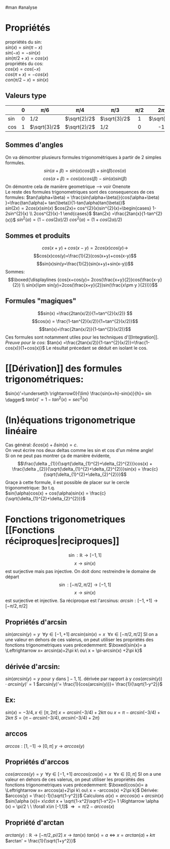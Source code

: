 #man #analyse
# Propriétés
propriétés du sin:\
$sin(x) =sin(\pi-x)$\
$sin(-x) = -sin(x)$\
$sin(\pi/2 +x) = cos(x)$\
propriétés du cos:\
$cos(x) = cos(-x)$\
$cos(\pi + x) = -cos(x)$\
$con(\pi/2-x)= sin(x)$
## Valeurs type
|     | 0   | $\pi/6$      |   $\pi/4$    | $\pi/3$      | $\pi/2$ |   $2\pi/3$   |
| --- | --- | ------------ |:------------:| ------------ |:-------:|:------------:|
| sin | 0   | 1/2          | $\sqrt{2}/2$ | $\sqrt{3}/2$ |    1    | $\sqrt{3}/2$ |
| cos | 1   | $\sqrt{3}/2$ | $\sqrt{2}/2$ | 1/2          |    0    |     -1/2     |
## Sommes d'angles
On va démontrer plusieurs formules trigonométriques à partir de 2 simples formules.\
$$sin(\alpha+\beta) = sin(\alpha)cos(\beta) + sin(\beta)cos(\alpha)$$
$$cos(\alpha+\beta)=cos(\alpha)cos(\beta)-sin(\alpha)sin(\beta)$$
On démontre cela de manière geometrique --> voir Onenote\
Le reste des formules trigonometriques sont des consequences de ces formules:
$tan(\alpha+\beta) = \frac{sin(\alpha+\beta)}{cos(\alpha+\beta) }=\frac{tan(\alpha)+ tan(\beta)}{1-tan(\alpha)tan(\beta)}$\
$sin(2x) = 2cos(x)sin(x)$
$cos(2x)= cos^{2}(x)sin^{2}(x)=\begin{cases}
1-2sin^{2}(x) \\
2cos^{2}(x)-1
\end{cases}$
$tan(2x) =\frac{2tan(x}{1-tan^{2}(x)}$
$sin^{2}(\alpha) =(1-cos(2\alpha)/2)$
$cos^{2}(\alpha)=(1+cos(2\alpha)/2)$
## Sommes et produits
$$cos(x+y) + cos(x-y)= 2cos(x)cos(y)\rightarrow$$
$$cos(x)cos(y)=\frac{1}{2}(cos(x+y)+cos(x-y)$$
$$sin(x)sin(y=\frac{1}{2}(sin(x+y)+sin(x-y))$$
Sommes:
$$\boxed{\displaylines {cos(x+cos(y)= 2cos(\frac{x+y}{2})cos(\frac{x-y}{2})
\\
sin(x)\pm sin(y)=2cos(\frac{x+y}{2})sin(\frac{x\pm y }{2})}}$$
## Formules "magiques"
$$sin(x) =\frac{2tan(x/2)}{1+tan^{2}(x/2)} $$
$$cos(x) = \frac{1-tan^{2}(x/2)}{1+tan^{2}(x/2)}$$
$$tan(x)=\frac{2tan(x/2)}{1-tan^{2}(x/2)}$$
Ces formules sont notamment utiles pour les techniques d'[[Integration]].
_Preuve pour le cos_: 
$tan(x) =\frac{2tan(x/2)}{1-tan^{2}(x/2)}=\frac{1-cos(x)}{1+cos(x)}$
Le résultat précedant se déduit en isolant le cos.
# [[Dérivation]] des formules trigonométriques:
$sin(x)'=\underset{h \rightarrow0}{\lim} \frac{sin(x+h)-sin(x)}{h}= sin \dagger$
$tan(x)' = 1-tan^2(x)= sec^2(x)$
# (In)équations trigonometrique linéaire
Cas général: $\delta cos(x) + \delta sin(x) =c$.\
On veut écrire nos deux deltas comme les sin et cos d'un même angle!\
Si on ne peut pas montrer ça de manière évidente,\
$$\frac{\delta _{1}}{\sqrt{\delta_{1}^{2}+\delta_{2}^{2}}}cos(x) + \frac{\delta _{2}}{\sqrt{\delta_{1}^{2}+\delta_{2}^{2}}}sin(x) = \frac{c}{\sqrt{\delta_{1}^{2}+\delta_{2}^{2}}}$$
Graçe à cette formule, il est possible de placer sur le cercle trigonometrique:
$\exists \alpha$ t.q.  
$sin(\alpha)cos(x) + cos(\alpha)sin(x) = \frac{c}{\sqrt{\delta_{1}^{2}+\delta_{2}^{2}}}$
# Fonctions trigonometriques [[Fonctions réciproques|reciproques]]
$$\sin :\mathbb{R}\to[-1,1]$$
$$x\to sin(x)$$
est surjective mais pas injective. On doit donc restreindre le domaine de départ
$$\sin :[-\pi/2,\pi/2]\to[-1,1]$$
$$x\to sin(x)$$
est surjective et injective.
Sa réciproque est l'arcsinus:
$arcsin:[-1,+1]\to[-\pi/2,\pi/2]$
## Propriétés d'arcsin
$sin(arcsin(y)=y\ \ \forall y \in [-1,+1]$
$arcsin(sin(x)=x\ \ \forall x \in [-\pi/2,\pi/2]$
SI on a une valeur en dehors de ces valerus, on peut utiliser les propriétés des fonctions trigonometriques vues précedemment:
$\boxed{sin(x)= a \Leftrightarrow x= arcsin(a)+2\pi k\ ou\ x = \pi-arcsin(x) +2\pi k}$
## dérivée d'arcsin:
$sin(arcsin(y)= y$ pour y dans $]-1,1[$.
dérivée par rapport à y
$cos(arcsin(y))\cdot arcsin(y)'= 1$
$arcsin(y)'= \frac{1}{cos(arcsin(y))}= \frac{1}{\sqrt{1-y^2}}$
## Ex:
$sin(x)=-3/4, x\in [\pi, 2\pi]$
$x = arcsin(-3/4 )+ 2k\pi$ ou $x = \pi - arcsin(-3/4)+ 2k \pi$
$S=\{ \pi-arcsin(-3/4),arcsin(-3/4)+2\pi\}$
## arccos
$arccos:[1,-1]\to[0,\pi]$
$y\to arccos(y)$

## Propriétés d'arccos
$cos(arccos(y)=y\ \ \forall y \in [-1,+1]$
$arccos(cos(x)=x\ \ \forall x \in [0,\pi]$
SI on a une valeur en dehors de ces valerus, on peut utiliser les propriétés des fonctions trigonometriques vues précedemment:
$\boxed{cos(x)= a \Leftrightarrow x= arccos(a)+2\pi k\ ou\ x = -arccos(x) +2\pi k}$
Dérivée:
$arccos(y) = \frac{-1}{\sqrt{1-y^2}}$
Calculons $\alpha (x) = arccos(x) + arcsin(x)$
$sin(\alpha (x))= x\cdot x + \sqrt{1-x^2}\sqrt{1-x^2}= 1 \Rightarrow \alpha (x) = \pi/2  \ \ \forall x\in [-1,1]$
$\Rightarrow = \pi/2-arccos(x)$
## Propriété d'arctan
$arctan(y):\mathbb{R} \to [-\pi /2, pi/2]$
$x\longrightarrow tan(x)$
$tan(x)=a \Leftrightarrow x = arctan(a) + k\pi$
$arctan' = \frac{1}{\sqrt{1+y^2}}$